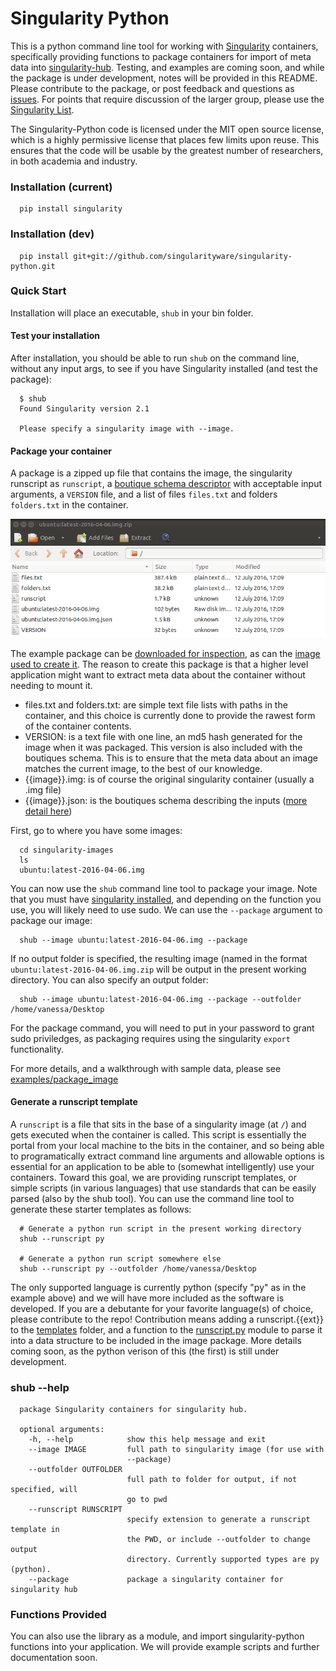 # Singularity Python

This is a python command line tool for working with [Singularity](singularityware.github.io) containers, specifically providing functions to package containers for import of meta data into [singularity-hub](https://github.com/singularityware/singularity-hub). Testing, and examples are coming soon, and while the package is under development, notes will be provided in this README. Please contribute to the package, or post feedback and questions as [issues](https://github.com/singularityware/singularity-python). For points that require discussion of the larger group, please use the [Singularity List](https://groups.google.com/a/lbl.gov/forum/#!forum/singularity).

The Singularity-Python code is licensed under the MIT open source license, which is a highly permissive license that places few limits upon reuse. This ensures that the code will be usable by the greatest number of researchers, in both academia and industry. 


### Installation (current)

      pip install singularity


### Installation (dev)

      pip install git+git://github.com/singularityware/singularity-python.git


### Quick Start

Installation will place an executable, `shub` in your bin folder. 


#### Test your installation

After installation, you should be able to run `shub` on the command line, without any input args, to see if you have Singularity installed (and test the package):

      $ shub
      Found Singularity version 2.1

      Please specify a singularity image with --image.


#### Package your container

A package is a zipped up file that contains the image, the singularity runscript as `runscript`, a [boutique schema descriptor](https://github.com/boutiques/schema) with acceptable input arguments, a `VERSION` file, and a list of files `files.txt` and folders `folders.txt` in the container. 

![img/singularity-package.png](img/singularity-package.png)

The example package can be [downloaded for inspection](http://www.vbmis.com/bmi/project/singularity/package_image/ubuntu:latest-2016-04-06.img.zip), as can the [image used to create it](http://www.vbmis.com/bmi/project/singularity/package_image/ubuntu:latest-2016-04-06.img). The reason to create this package is that a higher level application might want to extract meta data about the container without needing to mount it. 

  - files.txt and folders.txt: are simple text file lists with paths in the container, and this choice is currently done to provide the rawest form of the container contents. 
  - VERSION: is a text file with one line, an md5 hash generated for the image when it was packaged. This version is also included with the boutiques schema. This is to ensure that the meta data about an image matches the current image, to the best of our knowledge.
   - {{image}}.img: is of course the original singularity container (usually a .img file)
   - {{image}}.json: is the boutiques schema describing the inputs ([more detail here](examples/package_image))


First, go to where you have some images:

      cd singularity-images
      ls
      ubuntu:latest-2016-04-06.img
      

You can now use the `shub` command line tool to package your image. Note that you must have [singularity installed](https://singularityware.github.io/#install), and depending on the function you use, you will likely need to use sudo. We can use the `--package` argument to package our image:

      shub --image ubuntu:latest-2016-04-06.img --package

If no output folder is specified, the resulting image (named in the format `ubuntu:latest-2016-04-06.img.zip` will be output in the present working directory. You can also specify an output folder:

      shub --image ubuntu:latest-2016-04-06.img --package --outfolder /home/vanessa/Desktop

For the package command, you will need to put in your password to grant sudo priviledges, as packaging requires using the singularity `export` functionality.

For more details, and a walkthrough with sample data, please see [examples/package_image](examples/package_image)


#### Generate a runscript template

A `runscript` is a file that sits in the base of a singularity image (at `/`) and gets executed when the container is called. This script is essentially the portal from your local machine to the bits in the container, and so being able to programatically extract command line arguments and allowable options is essential for an application to be able to (somewhat intelligently) use your containers. Toward this goal, we are providing runscript templates, or simple scripts (in various languages) that use standards that can be easily parsed (also by the shub tool). You can use the command line tool to generate these starter templates as follows:

      # Generate a python run script in the present working directory
      shub --runscript py

      # Generate a python run script somewhere else
      shub --runscript py --outfolder /home/vanessa/Desktop

The only supported language is currently python (specify "py" as in the example above) and we will have more included as the software is developed. If you are a debutante for your favorite language(s) of choice, please contribute to the repo! Contribution means adding a runscript.{{ext}} to the [templates](singularity/templates) folder, and a function to the [runscript.py](singularity/runscript.py) module to parse it into a data structure to be included in the image package. More details coming soon, as the python verison of this (the first) is still under development.


### shub --help

      package Singularity containers for singularity hub.

      optional arguments:
        -h, --help            show this help message and exit
        --image IMAGE         full path to singularity image (for use with
                              --package)
        --outfolder OUTFOLDER
                              full path to folder for output, if not specified, will
                              go to pwd
        --runscript RUNSCRIPT
                              specify extension to generate a runscript template in
                              the PWD, or include --outfolder to change output
                              directory. Currently supported types are py (python).
        --package             package a singularity container for singularity hub


### Functions Provided
You can also use the library as a module, and import singularity-python functions into your application.  We will provide example scripts and further documentation soon.

